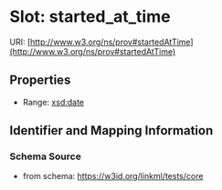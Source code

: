 # Slot: started_at_time

URI: [http://www.w3.org/ns/prov#startedAtTime](http://www.w3.org/ns/prov#startedAtTime)



<!-- no inheritance hierarchy -->


## Properties

 * Range: [xsd:date](http://www.w3.org/2001/XMLSchema#date)



## Identifier and Mapping Information







### Schema Source


* from schema: https://w3id.org/linkml/tests/core



